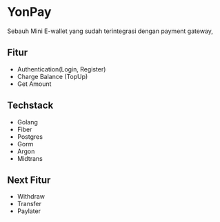 
# YonPay

Sebauh Mini E-wallet yang sudah terintegrasi dengan payment gateway,

## Fitur
- Authentication(Login, Register)
- Charge Balance (TopUp)
- Get Amount

## Techstack
- Golang
- Fiber
- Postgres
- Gorm
- Argon
- Midtrans

## Next Fitur
- Withdraw
- Transfer
- Paylater
